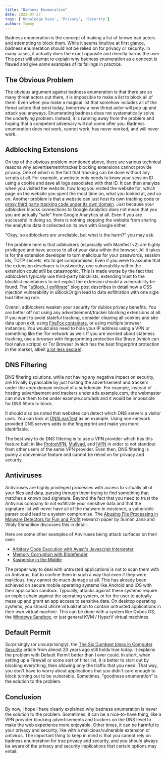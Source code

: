 ```yaml
---
title: "Badness Enumeration"
date: 2022-07-27
tags: ['Knowledge base', 'Privacy', 'Security']
author: Tommy
---
```


Badness enumeration is the concept of making a list of known bad actors and attempting to block them. While it seems intuitive at first glance, badness enumeration should not be relied on for privacy or security. In many cases, it actually does the exact opposite and directly harms the user. This post will attempt to explain why badness enumeration as a concept is flawed and give *some* examples of its failings in practice.

## The Obvious Problem

The obvious argument against badness enumeration is that there are so many threat actors out there, it is impossible to make a list to block all of them. Even when you make a magical list that somehow includes all of the threat actors that exist today, tomorrow a new threat actor will pop up and attack you anyways. Enumerating badness does not systematically solve the underlying problem. Instead, it is running away from the problem and hoping that a competent adversary will not come after you. Badness enumeration does not work, cannot work, has never worked, and will never work.

## Adblocking Extensions

On top of the [obvious problem](#the-obvious-problem) mentioned above, there are various technical reasons why advertisement/tracker blocking extensions cannot provide privacy. One of which is the fact that tracking can be done without any scripts at all. For example, a website only needs to know your session ID using a cookie and save all logs associated with that ID. It can then analyize when you visited the website, how long you visited the website for, which page on the website you spent the most time on, what you looked at, and so on. Another problem is that a website can just host its own tracking code or [proxy third party tracking code under its own domain](https://gist.github.com/paivaric/211ca15afd48c5686226f5f747539e8b). Just because your adblocker blocks connections to Google Analytics does not mean that you you are actually "safe" from Google Analytics at all. Even if you are successful in doing so, there is nothing stopping the website from sharing the analytics data it collected on its own with Google either.

"Okay, so adblockers are unreliable, but what is the harm?" you may ask.

The problem here is that adblockers (especially with Manifest v2) are highly privileged and have access to all of your data within the browser. All it takes is for the extension developer to turn malicious for your passwords, session ids, TOTP secrets, etc to get compromised. Even if you were to assume that the extension developer is trustworthy, one vulnerability within the extension could still be catastrophic. This is made worse by the fact that adblockers typically use third-party blocklists, extending trust to the blocklist maintainers to not exploit the extension should a vulnerability be found. The ["uBlock, I exfiltrate"](https://portswigger.net/research/ublock-i-exfiltrate-exploiting-ad-blockers-with-css) blog post describes in detail how a CSS injection vulnerability in uBlockOrigin lead to data exfiltration with one sigle bad filtering rule.

Overall, adblockers weaken your security for dubios privacy benefits. You are better off not using any advertisement/tracker blocking extensions at all. If you want to avoid stateful tracking, consider clearing all cookies and site data upon exit, using [FireFox containers](https://linuxbsdos.com/2021/11/27/see-multi-account-containers-extension-is-not-needed-to-use-containers-in-firefox/), or using multiple browser instances. You would also need to hide your IP address using a VPN or something like the Tor network as well. If you are worried about stateless tracking, use a browser with fingerprinting protection like Brave (which can fool naive scripts) or Tor Browser (which has the best fingerprint protection in the market, albeit [a lot less secure](https://medium.com/@thegrugq/tor-and-its-discontents-ef5164845908)).

## DNS Filtering

DNS filtering solutions. while not having any negative impact on security, are trivially bypassable by just hosting the advertisement and trackers under the apex domain instead of a subdomain. For example, instead of hosting advertisement and trackers under ads.example.com, the webmaster can move them to be under example.com/ads and it would be impossible for DNS filters to block.

It should also be noted that websites can detect which DNS servers a visitor uses. You can look at [DNSLeakTest](https://www.dnsleaktest.com/) as an example. Using non-network provided DNS servers adds to the fingerprint and make you more identifiable.

The best way to do DNS filtering is to use a VPN provider which has this feature built in like [ProtonVPN](https://protonvpn.com), [Mullvad](https://mullvad.net), and [IVPN](https://www.ivpn.net/) in order to not standout from other users of the same VPN provider. Even then, DNS filtering is purely a convenince feature and cannot be relied on for privacy and security.

## Antiviruses

Antiviruses are highly privileged processes with access to virtually all of your files and data, parsing through them trying to find something that matches a known bad signature. Beyond the fact that you need to trust the Antivirus company to not exfiltrate your sensitive data and that the signature list will never have all of the malware in existence, a vulnerable parser could lead to a system compromise. The [Abusing File Processing in Malware Detectors for Fun and Profit](/researches/Abusing-File-Processing-in-Malware-Detectors-for-Fun-and-Profit.pdf) research paper by Suman Jana and Vitaly Shmatikov discusses this in detail.

Here are some other examples of Anviruses being attack surfaces on their own:
- [Arbitary Code Execution with Avast's Javascript Interpreter](https://github.com/taviso/avscript)
- [Memory Corruption with Bitdefender](https://landave.io/2020/11/bitdefender-upx-unpacking-featuring-ten-memory-corruptions/)
- [Kaspersky in the Middle](https://web.archive.org/web/20210729054039/https://palant.info/2019/08/19/kaspersky-in-the-middle-what-could-possibly-go-wrong/)


The proper way to deal with untrusted applications is not to scan them with an Antivirus, but to confine them in such a way that even if they were malicious, they cannot do much damage at all. This has already been achieved on secure mobile operating systems like Android and iOS with their application sandbox. Typically, attacks against these systems require an exploit chain against the operating system, or for the user to actually mess up and grant an app access to sensitive data. On desktop operating systems, you should utilize virtualization to contain untrusted applications in their own virtual machine. This can be done with a system like Qubes OS, the [Windows Sandbox](https://docs.microsoft.com/en-us/windows/security/threat-protection/windows-sandbox/windows-sandbox-overview), or just general KVM / HyperV virtual machines.


## Default Permit

Surprisingly (or unsurprisingly), the [The Six Dumbest Ideas in Computer Security](https://www.ranum.com/security/computer_security/editorials/dumb/) article from almost 20 years ago still holds true today. It explains the problem with Default Permit better than I ever could. In short, when setting up a Firewall or some sort of filter list, it is better to start out by blocking everything, then allowing only the traffic that you need. That way, you don't have to worry about applications that you didn't care enough to block turning out to be vulnerable. Sometimes, "goodness enumeration" is the solution to the problem.

## Conclusion

By now, I hope I have clearly explained why badness enumeration is never the solution to the problem. Sometimes, it can be a nice-to-have thing, like a VPN provider blocking advertisements and trackers on the DNS level to make the web experience more enjoyable. Other times, it can be harmful to your privacy and security, like with a malicious/vulnerable extension or antivirus. The important thing to keep in mind is that you cannot rely on badness enumeration for true privacy and security, and you should always be aware of the privacy and security implications that certain options may entail.
